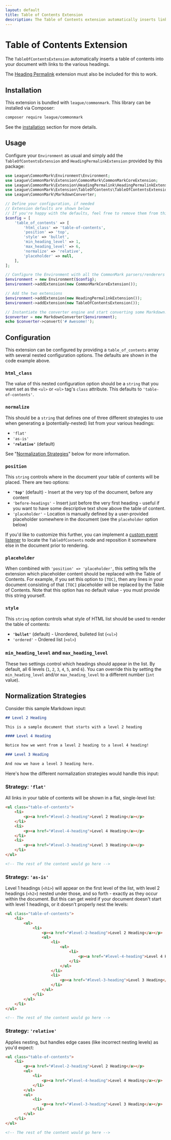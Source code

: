 ```yaml
---
layout: default
title: Table of Contents Extension
description: The Table of Contents extension automatically inserts links to the headings in your document.
---
```


# Table of Contents Extension

The `TableOfContentsExtension` automatically inserts a table of contents into your document with links to the various headings.

The [Heading Permalink](/extensions/heading-permalinks) extension must also be included for this to work.

## Installation

This extension is bundled with `league/commonmark`. This library can be installed via Composer:

```bash
composer require league/commonmark
```

See the [installation](/installation) section for more details.

## Usage

Configure your `Environment` as usual and simply add the `TableOfContentsExtension` and `HeadingPermalinkExtension` provided by this package:

```php
use League\CommonMark\Environment\Environment;
use League\CommonMark\Extension\CommonMark\CommonMarkCoreExtension;
use League\CommonMark\Extension\HeadingPermalink\HeadingPermalinkExtension;
use League\CommonMark\Extension\TableOfContents\TableOfContentsExtension;
use League\CommonMark\MarkdownConverter;

// Define your configuration, if needed
// Extension defaults are shown below
// If you're happy with the defaults, feel free to remove them from this array
$config = [
    'table_of_contents' => [
        'html_class' => 'table-of-contents',
        'position' => 'top',
        'style' => 'bullet',
        'min_heading_level' => 1,
        'max_heading_level' => 6,
        'normalize' => 'relative',
        'placeholder' => null,
    ],
];

// Configure the Environment with all the CommonMark parsers/renderers
$environment = new Environment($config);
$environment->addExtension(new CommonMarkCoreExtension());

// Add the two extensions
$environment->addExtension(new HeadingPermalinkExtension());
$environment->addExtension(new TableOfContentsExtension());

// Instantiate the converter engine and start converting some Markdown!
$converter = new MarkdownConverter($environment);
echo $converter->convert('# Awesome!');
```

## Configuration

This extension can be configured by providing a `table_of_contents` array with several nested configuration options.  The defaults are shown in the code example above.

### `html_class`

The value of this nested configuration option should be a `string` that you want set as the `<ul>` or `<ol>` tag's `class` attribute.  This defaults to `'table-of-contents'`.

### `normalize`

This should be a `string` that defines one of three different strategies to use when generating a (potentially-nested) list from your various headings:

- `'flat'`
- `'as-is'`
- **`'relative'`** (default)

See "[Normalization Strategies](#normalization-strategies)" below for more information.

### `position`

This `string` controls where in the document your table of contents will be placed.  There are two options:

- **`'top'`** (default) - Insert at the very top of the document, before any content
- `'before-headings'` - Insert just before the very first heading - useful if you want to have some descriptive text show above the table of content.
- `'placeholder'` - Location is manually defined by a user-provided placeholder somewhere in the document (see the `placeholder` option below)

If you'd like to customize this further, you can implement a [custom event listener](/customization/event-dispatcher#registering-listeners) to locate the `TableOfContents` node and reposition it somewhere else in the document prior to rendering.

### `placeholder`

When combined with `'position' => 'placeholder'`, this setting tells the extension which placeholder content should be replaced with the Table of Contents.  For example, if you set this option to `[TOC]`, then any lines in your document consisting of that `[TOC]` placeholder will be replaced by the Table of Contents. Note that this option has no default value - you must provide this string yourself.

### `style`

This `string` option controls what style of HTML list should be used to render the table of contents:

- **`'bullet'`** (default) - Unordered, bulleted list (`<ul>`)
- `'ordered'` - Ordered list (`<ol>`)

### `min_heading_level` and `max_heading_level`

These two settings control which headings should appear in the list.  By default, all 6 levels (`1`, `2`, `3`, `4`, `5`, and `6`).  You can override this by setting the `min_heading_level` and/or `max_heading_level` to a different number (`int` value).

## Normalization Strategies

Consider this sample Markdown input:

```markdown
## Level 2 Heading

This is a sample document that starts with a level 2 heading

#### Level 4 Heading

Notice how we went from a level 2 heading to a level 4 heading!

### Level 3 Heading

And now we have a level 3 heading here.
```

Here's how the different normalization strategies would handle this input:

### Strategy: `'flat'`

All links in your table of contents will be shown in a flat, single-level list:

```html
<ul class="table-of-contents">
    <li>
        <p><a href="#level-2-heading">Level 2 Heading</a></p>
    </li>
    <li>
        <p><a href="#level-4-heading">Level 4 Heading</a></p>
    </li>
    <li>
        <p><a href="#level-3-heading">Level 3 Heading</a></p>
    </li>
</ul>

<!-- The rest of the content would go here -->
```

### Strategy: `'as-is'`

Level 1 headings (`<h1>`) will appear on the first level of the list, with level 2 headings (`<h2>`) nested under those, and so forth - exactly as they occur within the document.  But this can get weird if your document doesn't start with level 1 headings, or it doesn't properly nest the levels:

```html
<ul class="table-of-contents">
    <li>
        <ul>
            <li>
                <p><a href="#level-2-heading">Level 2 Heading</a></p>
                <ul>
                    <li>
                        <ul>
                            <li>
                                <p><a href="#level-4-heading">Level 4 Heading</a></p>
                            </li>
                        </ul>
                    </li>
                    <li>
                        <p><a href="#level-3-heading">Level 3 Heading</a></p>
                    </li>
                </ul>
            </li>
        </ul>
    </li>
</ul>

<!-- The rest of the content would go here -->
```

### Strategy: `'relative'`

Applies nesting, but handles edge cases (like incorrect nesting levels) as you'd expect:

```html
<ul class="table-of-contents">
    <li>
        <p><a href="#level-2-heading">Level 2 Heading</a></p>
        <ul>
            <li>
                <p><a href="#level-4-heading">Level 4 Heading</a></p>
            </li>
        </ul>
        <ul>
            <li>
                <p><a href="#level-3-heading">Level 3 Heading</a></p>
            </li>
        </ul>
    </li>
</ul>

<!-- The rest of the content would go here -->
```
